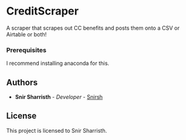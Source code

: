 # CreditScraper

A scraper that scrapes out CC benefits and posts them onto a CSV or Airtable or both!

### Prerequisites

I recommend installing anaconda for this.

## Authors

* **Snir Sharristh** - *Developer* - [Snirsh](https://github.com/snirsh)

## License

This project is licensed to Snir Sharristh.
